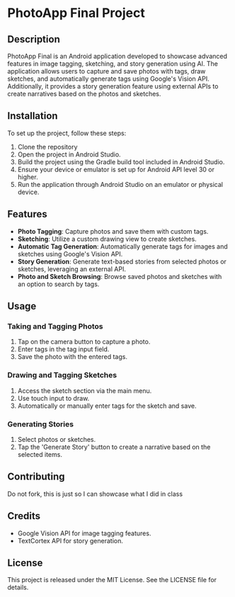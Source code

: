 # PhotoApp Final Project

## Description

PhotoApp Final is an Android application developed to showcase advanced features in image tagging, sketching, and story generation using AI. The application allows users to capture and save photos with tags, draw sketches, and automatically generate tags using Google's Vision API. Additionally, it provides a story generation feature using external APIs to create narratives based on the photos and sketches.

## Installation

To set up the project, follow these steps:

1. Clone the repository
2. Open the project in Android Studio.
3. Build the project using the Gradle build tool included in Android Studio.
4. Ensure your device or emulator is set up for Android API level 30 or higher.
5. Run the application through Android Studio on an emulator or physical device.

## Features

- **Photo Tagging**: Capture photos and save them with custom tags.
- **Sketching**: Utilize a custom drawing view to create sketches.
- **Automatic Tag Generation**: Automatically generate tags for images and sketches using Google's Vision API.
- **Story Generation**: Generate text-based stories from selected photos or sketches, leveraging an external API.
- **Photo and Sketch Browsing**: Browse saved photos and sketches with an option to search by tags.

## Usage

### Taking and Tagging Photos

1. Tap on the camera button to capture a photo.
2. Enter tags in the tag input field.
3. Save the photo with the entered tags.

### Drawing and Tagging Sketches

1. Access the sketch section via the main menu.
2. Use touch input to draw.
3. Automatically or manually enter tags for the sketch and save.

### Generating Stories

1. Select photos or sketches.
2. Tap the 'Generate Story' button to create a narrative based on the selected items.

## Contributing

Do not fork, this is just so I can showcase what I did in class

## Credits

- Google Vision API for image tagging features.
- TextCortex API for story generation.

## License

This project is released under the MIT License. See the LICENSE file for details.
